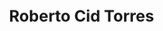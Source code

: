 ---
layout: profile
title: Roberto Cid Torres
pic: /assets/img/profiles/tito.jpeg
badges: [/assets/img/badges/tibu.png, /assets/img/badges/depor.png]
description: El fútbol es la cosa mas importante de las cosas menos imporantes
twitter: https://twitter.com/titocidIII
mail: mailto:robertocidt3@gmail.com
---